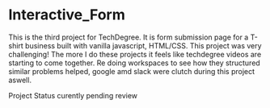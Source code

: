 # Interactive_Form
 
 This is the third project for TechDegree. It is form submission page for a T-shirt business built with vanilla javascript, HTML/CSS. This project was very challenging! The more I do these projects it feels like techdegree videos are starting to come together. Re doing workspaces to see how they structured similar problems helped, google amd slack were clutch during this project aswell. 

 Project Status 
 curently pending review
